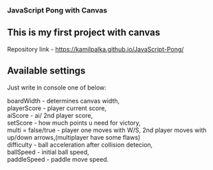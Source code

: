 ### JavaScript Pong with Canvas  

## This is my first project with canvas  

Repository link - https://kamilpalka.github.io/JavaScript-Pong/  

## Available settings   
Just write in console one of below:  
  
boardWidth - determines canvas width,  
playerScore - player current score,  
aiScore - ai/ 2nd player score,  
setScore - how much points u need for victory,  
multi = false/true - player one moves with W/S, 2nd player moves with up/down arrows,(multiplayer have some flaws)  
difficulty - ball acceleration after collision detecion,  
ballSpeed - initial ball speed,  
paddleSpeed - paddle move speed.  

